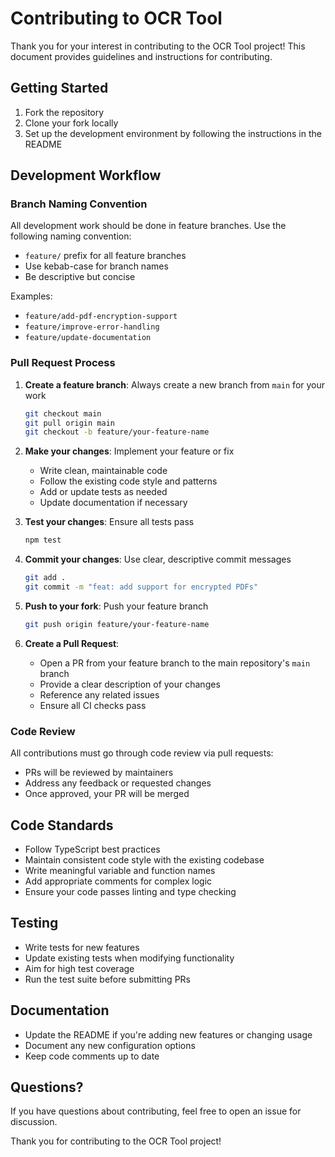 # Contributing to OCR Tool

Thank you for your interest in contributing to the OCR Tool project! This document provides guidelines and instructions for contributing.

## Getting Started

1. Fork the repository
2. Clone your fork locally
3. Set up the development environment by following the instructions in the README

## Development Workflow

### Branch Naming Convention

All development work should be done in feature branches. Use the following naming convention:

- `feature/` prefix for all feature branches
- Use kebab-case for branch names
- Be descriptive but concise

Examples:
- `feature/add-pdf-encryption-support`
- `feature/improve-error-handling`
- `feature/update-documentation`

### Pull Request Process

1. **Create a feature branch**: Always create a new branch from `main` for your work
   ```bash
   git checkout main
   git pull origin main
   git checkout -b feature/your-feature-name
   ```

2. **Make your changes**: Implement your feature or fix
   - Write clean, maintainable code
   - Follow the existing code style and patterns
   - Add or update tests as needed
   - Update documentation if necessary

3. **Test your changes**: Ensure all tests pass
   ```bash
   npm test
   ```

4. **Commit your changes**: Use clear, descriptive commit messages
   ```bash
   git add .
   git commit -m "feat: add support for encrypted PDFs"
   ```

5. **Push to your fork**: Push your feature branch
   ```bash
   git push origin feature/your-feature-name
   ```

6. **Create a Pull Request**: 
   - Open a PR from your feature branch to the main repository's `main` branch
   - Provide a clear description of your changes
   - Reference any related issues
   - Ensure all CI checks pass

### Code Review

All contributions must go through code review via pull requests:

- PRs will be reviewed by maintainers
- Address any feedback or requested changes
- Once approved, your PR will be merged

## Code Standards

- Follow TypeScript best practices
- Maintain consistent code style with the existing codebase
- Write meaningful variable and function names
- Add appropriate comments for complex logic
- Ensure your code passes linting and type checking

## Testing

- Write tests for new features
- Update existing tests when modifying functionality
- Aim for high test coverage
- Run the test suite before submitting PRs

## Documentation

- Update the README if you're adding new features or changing usage
- Document any new configuration options
- Keep code comments up to date

## Questions?

If you have questions about contributing, feel free to open an issue for discussion.

Thank you for contributing to the OCR Tool project!